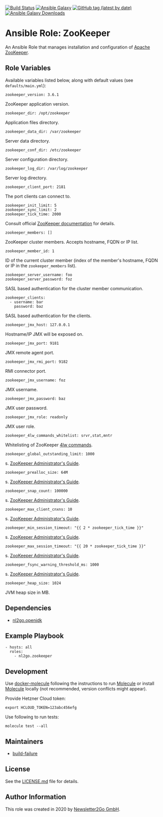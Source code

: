 [![Build Status](https://travis-ci.org/nl2go/ansible-role-zookeeper.svg?branch=master)](https://travis-ci.org/nl2go/ansible-role-zookeeper)
[![Ansible Galaxy](https://img.shields.io/badge/role-nl2go.zookeeper-blue.svg)](https://galaxy.ansible.com/nl2go/zookeeper/)
[![GitHub tag (latest by date)](https://img.shields.io/github/v/tag/nl2go/ansible-role-zookeeper)](https://galaxy.ansible.com/nl2go/zookeeper)
[![Ansible Galaxy Downloads](https://img.shields.io/ansible/role/d/48974.svg?color=blue)](https://galaxy.ansible.com/nl2go/zookeeper/)

# Ansible Role: ZooKeeper

An Ansible Role that manages installation and configuration of [Apache ZooKeeper](https://zookeeper.apache.org/).

## Role Variables

Available variables listed below, along with default values (see `defaults/main.yml`):

    zookeeper_version: 3.6.1

ZooKeeper application version.

    zookeeper_dir: /opt/zookeeper

Application files directory.

    zookeeper_data_dir: /var/zookeeper

Server data directory.

    zookeeper_conf_dir: /etc/zookeeper
    
Server configuration directory.

    zookeeper_log_dir: /var/log/zookeeper

Server log directory.

    zookeeper_client_port: 2181
    
The port clients can connect to.

    zookeeper_init_limit: 5
    zookeeper_sync_limit: 2
    zookeeper_tick_time: 2000

Consult official [ZooKeeper documentation](https://zookeeper.apache.org/doc/r3.6.1/zookeeperAdmin.html#sc_configuration) for details.    
    
    zookeeper_members: []
    
ZooKeeper cluster members. Accepts hostname, FQDN or IP list.
    
    zookeeper_member_id: 1
    
ID of the current cluster member (index of the member's hostname, FQDN or IP in the `zookeeper_members` list).
    
    zookeeper_server_username: foo
    zookeeper_server_password: foz
    
SASL based authentication for the cluster member communication. 
    
    zookeeper_clients:
      - username: bar
        password: baz
    
SASL based authentication for the clients.

    zookeeper_jmx_host: 127.0.0.1

Hostname/IP JMX will be exposed on.

    zookeeper_jmx_port: 9181

JMX remote agent port.

    zookeeper_jmx_rmi_port: 9182

RMI connector port.

    zookeeper_jmx_username: foz

JMX username.

    zookeeper_jmx_password: baz

JMX user password.

    zookeeper_jmx_role: readonly

JMX user role.    

    zookeeper_4lw_commands_whitelist: srvr,stat,mntr

Whitelisting of ZooKeeper [4lw commands](https://zookeeper.apache.org/doc/current/zookeeperAdmin.html#sc_zkCommands).

    zookeeper_global_outstanding_limit: 1000

s. [ZooKeeper Administrator's Guide].
    
    zookeeper_prealloc_size: 64M

s. [ZooKeeper Administrator's Guide].
    
    zookeeper_snap_count: 100000
    
s. [ZooKeeper Administrator's Guide].

    zookeeper_max_client_cnxns: 10

s. [ZooKeeper Administrator's Guide].

    zookeeper_min_session_timeout: "{{ 2 * zookeeper_tick_time }}"

s. [ZooKeeper Administrator's Guide].

    zookeeper_max_session_timeout: "{{ 20 * zookeeper_tick_time }}"

s. [ZooKeeper Administrator's Guide].

    zookeeper_fsync_warning_threshold_ms: 1000
    
s. [ZooKeeper Administrator's Guide].

    zookeeper_heap_size: 1024

JVM heap size in MB.

## Dependencies

- [nl2go.openjdk](https://galaxy.ansible.com/nl2go/openjdk)

## Example Playbook

    - hosts: all
      roles:
        - nl2go.zookeeper

## Development

Use [docker-molecule](https://github.com/nl2go/docker-molecule) following the instructions to run [Molecule](https://molecule.readthedocs.io/en/stable/)
or install [Molecule](https://molecule.readthedocs.io/en/stable/) locally (not recommended, version conflicts might appear).

Provide Hetzner Cloud token:

    export HCLOUD_TOKEN=123abc456efg

Use following to run tests:

    molecule test --all

## Maintainers

- [build-failure](https://github.com/build-failure)

## License

See the [LICENSE.md](LICENSE.md) file for details.

## Author Information

This role was created in 2020 by [Newsletter2Go GmbH](https://www.newsletter2go.com/).

[ZooKeeper Administrator's Guide]: (https://zookeeper.apache.org/doc/r3.6.1/zookeeperAdmin.html)
